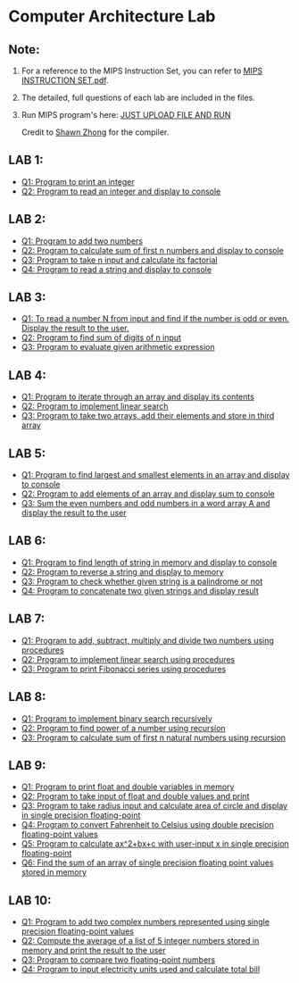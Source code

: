 # Computer Architecture Lab

## Note:

1. For a reference to the MIPS Instruction Set, you can refer to [MIPS INSTRUCTION SET.pdf](https://github.com/naganandana-n/Computer_Architecture/blob/main/MIPS%20INSTRUCTION%20SET.pdf).

2. The detailed, full questions of each lab are included in the files.

3. Run MIPS program's here: [JUST UPLOAD FILE AND RUN](https://shawnzhong.github.io/JsSpim/)
   
   Credit to [Shawn Zhong](https://github.com/shawnzhong) for the compiler.

## LAB 1:

- [Q1: Program to print an integer](https://github.com/naganandana-n/Computer-Architecture/blob/main/LAB%201/LAB1%20Q1.s)
- [Q2: Program to read an integer and display to console](https://github.com/naganandana-n/Computer-Architecture/blob/main/LAB%201/LAB1%20Q2.s)

## LAB 2:

- [Q1: Program to add two numbers](https://github.com/naganandana-n/Computer-Architecture/blob/main/LAB%202/LAB2%20Q1.s)
- [Q2: Program to calculate sum of first n numbers and display to console](https://github.com/naganandana-n/Computer-Architecture/blob/main/LAB%202/LAB2%20Q2.s)
- [Q3: Program to take n input and calculate its factorial](https://github.com/naganandana-n/Computer-Architecture/blob/main/LAB%202/LAB2%20Q3.s)
- [Q4: Program to read a string and display to console](https://github.com/naganandana-n/Computer-Architecture/blob/main/LAB%202/LAB2%20Q4.s)

## LAB 3:

- [Q1: To read a number N from input and find if the number is odd or even. Display the result to the user.](https://github.com/naganandana-n/Computer-Architecture/blob/main/LAB%203/LAB3%20Q1.s)
- [Q2: Program to find sum of digits of n input](https://github.com/naganandana-n/Computer-Architecture/blob/main/LAB%203/LAB3%20Q2.s)
- [Q3: Program to evaluate given arithmetic expression](https://github.com/naganandana-n/Computer-Architecture/blob/main/LAB%203/LAB3%20Q3.s)

## LAB 4:

- [Q1: Program to iterate through an array and display its contents](https://github.com/naganandana-n/Computer-Architecture/blob/main/LAB%204/LAB4%20Q1.s)
- [Q2: Program to implement linear search](https://github.com/naganandana-n/Computer-Architecture/blob/main/LAB%204/LAB4%20Q2.s)
- [Q3: Program to take two arrays, add their elements and store in third array](https://github.com/naganandana-n/Computer-Architecture/blob/main/LAB%204/LAB4%20Q3.s)

## LAB 5:

- [Q1: Program to find largest and smallest elements in an array and display to console](https://github.com/naganandana-n/Computer-Architecture/blob/main/LAB%205/LAB5%20Q1.s)
- [Q2: Program to add elements of an array and display sum to console](https://github.com/naganandana-n/Computer-Architecture/blob/main/LAB%205/LAB5%20Q2.s)
- [Q3: Sum the even numbers and odd numbers in a word array A and display the result to the user](https://github.com/naganandana-n/Computer-Architecture/blob/main/LAB%205/LAB5%20Q3.s)

## LAB 6:

- [Q1: Program to find length of string in memory and display to console](https://github.com/naganandana-n/Computer-Architecture/blob/main/LAB%206/LAB6%20Q1.s)
- [Q2: Program to reverse a string and display to memory](https://github.com/naganandana-n/Computer-Architecture/blob/main/LAB%206/LAB6%20Q2.s)
- [Q3: Program to check whether given string is a palindrome or not](https://github.com/naganandana-n/Computer-Architecture/blob/main/LAB%206/LAB6%20Q3.s)
- [Q4: Program to concatenate two given strings and display result](https://github.com/naganandana-n/Computer-Architecture/blob/main/LAB%206/LAB6%20Q4.s)

## LAB 7:

- [Q1: Program to add, subtract, multiply and divide two numbers using procedures](https://github.com/naganandana-n/Computer-Architecture/blob/main/LAB%207/LAB7%20Q1.s)
- [Q2: Program to implement linear search using procedures](https://github.com/naganandana-n/Computer-Architecture/blob/main/LAB%207/LAB7%20Q2.s)
- [Q3: Program to print Fibonacci series using procedures](https://github.com/naganandana-n/Computer-Architecture/blob/main/LAB%207/LAB7%20Q3.s)

## LAB 8:

- [Q1: Program to implement binary search recursively](https://github.com/naganandana-n/Computer-Architecture/blob/main/LAB%208/LAB8%20Q1.s)
- [Q2: Program to find power of a number using recursion](https://github.com/naganandana-n/Computer-Architecture/blob/main/LAB%208/LAB8%20Q2.s)
- [Q3: Program to calculate sum of first n natural numbers using recursion](https://github.com/naganandana-n/Computer-Architecture/blob/main/LAB%208/LAB8%20Q3.s)

## LAB 9:

- [Q1: Program to print float and double variables in memory](https://github.com/naganandana-n/Computer-Architecture/blob/main/LAB%209/LAB9%20Q1.s)
- [Q2: Program to take input of float and double values and print](https://github.com/naganandana-n/Computer-Architecture/blob/main/LAB%209/LAB9%20Q2.s)
- [Q3: Program to take radius input and calculate area of circle and display in single precision floating-point](https://github.com/naganandana-n/Computer-Architecture/blob/main/LAB%209/LAB9%20Q3.s)
- [Q4: Program to convert Fahrenheit to Celsius using double precision floating-point values](https://github.com/naganandana-n/Computer-Architecture/blob/main/LAB%209/LAB9%20Q4.s)
- [Q5: Program to calculate ax^2+bx+c with user-input x in single precision floating-point](https://github.com/naganandana-n/Computer-Architecture/blob/main/LAB%209/LAB9%20Q5.s)
- [Q6: Find the sum of an array of single precision floating point values stored in memory](https://github.com/naganandana-n/Computer-Architecture/blob/main/LAB%209/LAB9%20Q6.s)

## LAB 10:

- [Q1: Program to add two complex numbers represented using single precision floating-point values](https://github.com/naganandana-n/Computer-Architecture/blob/main/LAB%2010/LAB10%20Q1.s)
- [Q2: Compute the average of a list of 5 integer numbers stored in memory and print the result to the user](https://github.com/naganandana-n/Computer-Architecture/blob/main/LAB%2010/LAB10%20Q2.s)
- [Q3: Program to compare two floating-point numbers](https://github.com/naganandana-n/Computer-Architecture/blob/main/LAB%2010/LAB10%20Q3.s)
- [Q4: Program to input electricity units used and calculate total bill](https://github.com/naganandana-n/Computer-Architecture/blob/main/LAB%2010/LAB10%20Q4.s)

